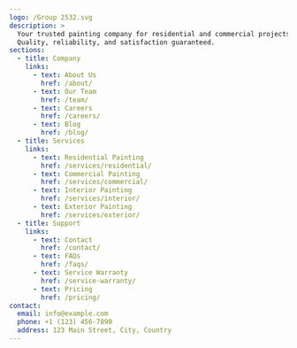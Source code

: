 ```yaml
---
logo: /Group 2532.svg
description: >
  Your trusted painting company for residential and commercial projects.
  Quality, reliability, and satisfaction guaranteed.
sections:
  - title: Company
    links:
      - text: About Us
        href: /about/
      - text: Our Team
        href: /team/
      - text: Careers
        href: /careers/
      - text: Blog
        href: /blog/
  - title: Services
    links:
      - text: Residential Painting
        href: /services/residential/
      - text: Commercial Painting
        href: /services/commercial/
      - text: Interior Painting
        href: /services/interior/
      - text: Exterior Painting
        href: /services/exterior/
  - title: Support
    links:
      - text: Contact
        href: /contact/
      - text: FAQs
        href: /faqs/
      - text: Service Warranty
        href: /service-warranty/
      - text: Pricing
        href: /pricing/
contact:
  email: info@example.com
  phone: +1 (123) 456-7890
  address: 123 Main Street, City, Country
---
```

